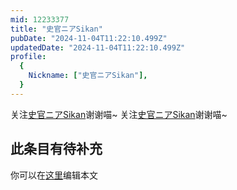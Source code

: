 ```yaml
---
mid: 12233377
title: "史官ニアSikan"
pubDate: "2024-11-04T11:22:10.499Z"
updatedDate: "2024-11-04T11:22:10.499Z"
profile:
  {
    Nickname: ["史官ニアSikan"],
  }
---
```


关注[史官ニアSikan](https://space.bilibili.com/12233377)谢谢喵~ 关注[史官ニアSikan](https://space.bilibili.com/12233377)谢谢喵~

## 此条目有待补充
你可以在[这里](https://github.com/Yuhanawa/VTuber.ICU/edit/master/src/content/v/史官ニアSikan/index.md)编辑本文
